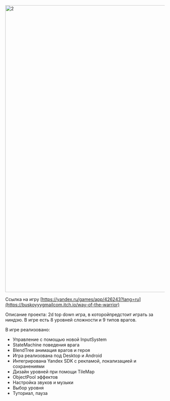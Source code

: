 <img width="1611" height="908" alt="2" src="https://github.com/user-attachments/assets/1b083c3d-8ae9-4f04-9687-3f67d4b90918" />

 Ссылка на игру
[https://yandex.ru/games/app/426243?lang=ru](https://buskoyyygmailcom.itch.io/way-of-the-warrior)

Описание проекта:
2d top down игра,  в которойпредстоит играть за ниндзю. В игре есть 8 уровней сложности и 9 типов врагов.

В игре реализовано:
-	Управление с помощью новой InputSystem
-	StateMachine поведения врага
-	BlendTree анимация врагов и героя
-	Игра реализована под Desktop и Android
-	Интегрирована Yandex SDK с рекламой, локализацией и сохранениями 
-	Дизайн уровней при помощи TileMap
-	ObjectPool эффектов
-	Настройка звуков и музыки
-	Выбор уровня
-	Туториал, пауза
